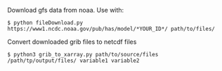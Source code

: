 
Download gfs data from noaa. Use with:

```
$ python fileDownload.py https://www1.ncdc.noaa.gov/pub/has/model/*YOUR_ID*/ path/to/files/
```

Convert downloaded grib files to netcdf files

```
$ python3 grib_to_xarray.py path/to/source/files /path/tp/output/files/ variable1 variable2
```



